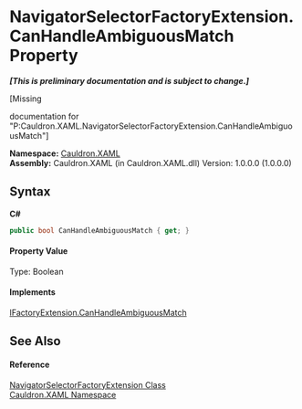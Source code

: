 # NavigatorSelectorFactoryExtension.CanHandleAmbiguousMatch Property 
 _**\[This is preliminary documentation and is subject to change.\]**_

\[Missing <summary> documentation for "P:Cauldron.XAML.NavigatorSelectorFactoryExtension.CanHandleAmbiguousMatch"\]

**Namespace:**&nbsp;<a href="N_Cauldron_XAML">Cauldron.XAML</a><br />**Assembly:**&nbsp;Cauldron.XAML (in Cauldron.XAML.dll) Version: 1.0.0.0 (1.0.0.0)

## Syntax

**C#**<br />
``` C#
public bool CanHandleAmbiguousMatch { get; }
```


#### Property Value
Type: Boolean

#### Implements
<a href="P_Cauldron_Activator_IFactoryExtension_CanHandleAmbiguousMatch">IFactoryExtension.CanHandleAmbiguousMatch</a><br />

## See Also


#### Reference
<a href="T_Cauldron_XAML_NavigatorSelectorFactoryExtension">NavigatorSelectorFactoryExtension Class</a><br /><a href="N_Cauldron_XAML">Cauldron.XAML Namespace</a><br />